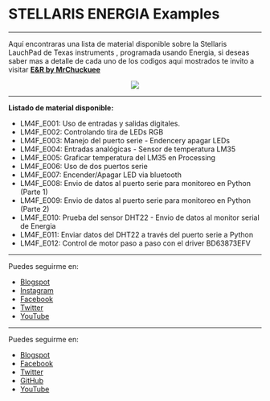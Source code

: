# STELLARIS ENERGIA Examples
***
Aquí encontraras una lista de material disponible sobre la Stellaris LauchPad de Texas instruments , programada usando Energia, si deseas saber mas a detalle de cada uno de los codigos aqui mostrados te invito a visitar [**E&R by MrChuckuee**](http://mrchunckuee.blogspot.mx/p/stellaris-lauchpad-y-nergia.html)
<p align="center">
  <img src="https://2.bp.blogspot.com/-8d6eJfNgzsM/V147-BGHXcI/AAAAAAAADKQ/HX2cGRPv8mUKDNEwyPcN8qZ4hamIqc_6QCLcB/s400/stellaris%2Blauchpad%2By%2Benergia.png"/>
</p>

***
**Listado de material disponible:**
- LM4F_E001: Uso de entradas y salidas digitales.
- LM4F_E002: Controlando tira de LEDs RGB
- LM4F_E003: Manejo del puerto serie - Endencery apagar LEDs
- LM4F_E004: Entradas analógicas - Sensor de temperatura LM35
- LM4F_E005: Graficar temperatura del LM35 en Processing
- LM4F_E006: Uso de dos puertos serie
- LM4F_E007: Encender/Apagar LED via bluetooth
- LM4F_E008: Envio de datos al puerto serie para monitoreo en Python (Parte 1)
- LM4F_E009: Envio de datos al puerto serie para monitoreo en Python (Parte 2)
- LM4F_E010: Prueba del sensor DHT22 - Envio de datos al monitor serial de Energia
- LM4F_E011: Enviar datos del DHT22 a través del puerto serie a Python 
- LM4F_E012: Control de motor paso a paso con el driver BD63873EFV

***
Puedes seguirme en:
- [Blogspot](http://mrchunckuee.blogspot.com)
- [Instagram](https://www.instagram.com/mrchunckuee_electronics/)
- [Facebook](https://www.facebook.com/MrChunckueeElectronics)
- [Twitter](https://twitter.com/MrChunckuee)
- [YouTube](https://www.youtube.com/@MrChunckueeElectronics)
***
Puedes seguirme en:
- [Blogspot](http://mrchunckuee.blogspot.com)
- [Facebook](https://www.facebook.com/ElectronicayRobotica)
- [Twitter](https://twitter.com/MrChunckuee)
- [GitHub](https://github.com/MrChunckuee)
- [YouTube](https://www.youtube.com/user/mrchunckueepsr)
